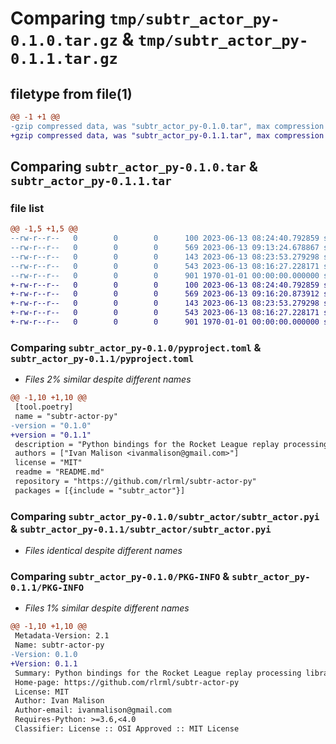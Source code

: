 # Comparing `tmp/subtr_actor_py-0.1.0.tar.gz` & `tmp/subtr_actor_py-0.1.1.tar.gz`

## filetype from file(1)

```diff
@@ -1 +1 @@
-gzip compressed data, was "subtr_actor_py-0.1.0.tar", max compression
+gzip compressed data, was "subtr_actor_py-0.1.1.tar", max compression
```

## Comparing `subtr_actor_py-0.1.0.tar` & `subtr_actor_py-0.1.1.tar`

### file list

```diff
@@ -1,5 +1,5 @@
--rw-r--r--   0        0        0      100 2023-06-13 08:24:40.792859 subtr_actor_py-0.1.0/README.md
--rw-r--r--   0        0        0      569 2023-06-13 09:13:24.678867 subtr_actor_py-0.1.0/pyproject.toml
--rw-r--r--   0        0        0      143 2023-06-13 08:23:53.279298 subtr_actor_py-0.1.0/subtr_actor/__init__.py
--rw-r--r--   0        0        0      543 2023-06-13 08:16:27.228171 subtr_actor_py-0.1.0/subtr_actor/subtr_actor.pyi
--rw-r--r--   0        0        0      901 1970-01-01 00:00:00.000000 subtr_actor_py-0.1.0/PKG-INFO
+-rw-r--r--   0        0        0      100 2023-06-13 08:24:40.792859 subtr_actor_py-0.1.1/README.md
+-rw-r--r--   0        0        0      569 2023-06-13 09:16:20.873912 subtr_actor_py-0.1.1/pyproject.toml
+-rw-r--r--   0        0        0      143 2023-06-13 08:23:53.279298 subtr_actor_py-0.1.1/subtr_actor/__init__.py
+-rw-r--r--   0        0        0      543 2023-06-13 08:16:27.228171 subtr_actor_py-0.1.1/subtr_actor/subtr_actor.pyi
+-rw-r--r--   0        0        0      901 1970-01-01 00:00:00.000000 subtr_actor_py-0.1.1/PKG-INFO
```

### Comparing `subtr_actor_py-0.1.0/pyproject.toml` & `subtr_actor_py-0.1.1/pyproject.toml`

 * *Files 2% similar despite different names*

```diff
@@ -1,10 +1,10 @@
 [tool.poetry]
 name = "subtr-actor-py"
-version = "0.1.0"
+version = "0.1.1"
 description = "Python bindings for the Rocket League replay processing library subtr-actor."
 authors = ["Ivan Malison <ivanmalison@gmail.com>"]
 license = "MIT"
 readme = "README.md"
 repository = "https://github.com/rlrml/subtr-actor-py"
 packages = [{include = "subtr_actor"}]
```

### Comparing `subtr_actor_py-0.1.0/subtr_actor/subtr_actor.pyi` & `subtr_actor_py-0.1.1/subtr_actor/subtr_actor.pyi`

 * *Files identical despite different names*

### Comparing `subtr_actor_py-0.1.0/PKG-INFO` & `subtr_actor_py-0.1.1/PKG-INFO`

 * *Files 1% similar despite different names*

```diff
@@ -1,10 +1,10 @@
 Metadata-Version: 2.1
 Name: subtr-actor-py
-Version: 0.1.0
+Version: 0.1.1
 Summary: Python bindings for the Rocket League replay processing library subtr-actor.
 Home-page: https://github.com/rlrml/subtr-actor-py
 License: MIT
 Author: Ivan Malison
 Author-email: ivanmalison@gmail.com
 Requires-Python: >=3.6,<4.0
 Classifier: License :: OSI Approved :: MIT License
```

